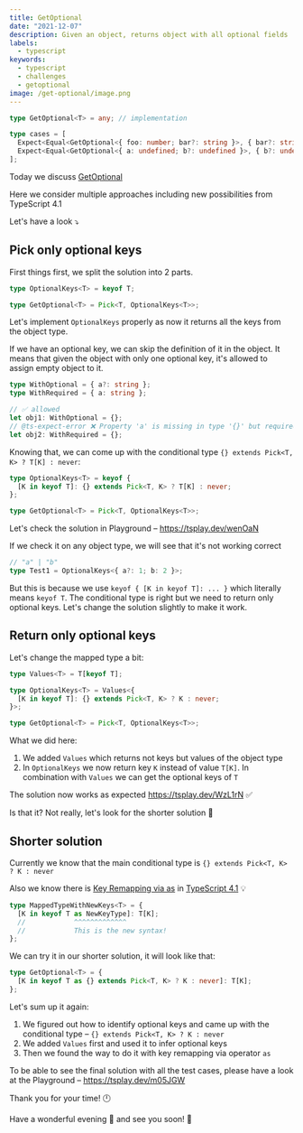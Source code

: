 ```yaml
---
title: GetOptional
date: "2021-12-07"
description: Given an object, returns object with all optional fields
labels:
  - typescript
keywords:
  - typescript
  - challenges
  - getoptional
image: /get-optional/image.png
---
```


```typescript title=Example of GetOptional use
type GetOptional<T> = any; // implementation

type cases = [
  Expect<Equal<GetOptional<{ foo: number; bar?: string }>, { bar?: string }>>,
  Expect<Equal<GetOptional<{ a: undefined; b?: undefined }>, { b?: undefined }>>
];
```

Today we discuss [GetOptional](https://github.com/type-challenges/type-challenges/blob/master/questions/59-hard-get-optional/README.md)

Here we consider multiple approaches including new possibilities from TypeScript 4.1

Let's have a look ⤵️

## Pick only optional keys

First things first, we split the solution into 2 parts.

```typescript title=Use OptionalKeys to get optional keys
type OptionalKeys<T> = keyof T;

type GetOptional<T> = Pick<T, OptionalKeys<T>>;
```

Let's implement `OptionalKeys` properly as now it returns all the keys from the object type.

If we have an optional key, we can skip the definition of it in the object. It means that given the object with only one optional key, it's allowed to assign empty object to it.

```typescript title=Meaning of optional key
type WithOptional = { a?: string };
type WithRequired = { a: string };

// ✅ allowed
let obj1: WithOptional = {};
// @ts-expect-error ❌ Property 'a' is missing in type '{}' but required in type 'WithRequired'
let obj2: WithRequired = {};
```

Knowing that, we can come up with the conditional type `{} extends Pick<T, K> ? T[K] : never`:

```typescript title=Adding mapped type and conditional type
type OptionalKeys<T> = keyof {
  [K in keyof T]: {} extends Pick<T, K> ? T[K] : never;
};

type GetOptional<T> = Pick<T, OptionalKeys<T>>;
```

Let's check the solution in Playground – https://tsplay.dev/wenOaN

If we check it on any object type, we will see that it's not working correct

```typescript title=Checking current solution
// "a" | "b"
type Test1 = OptionalKeys<{ a?: 1; b: 2 }>;
```

But this is because we use `keyof { [K in keyof T]: ... }` which literally means `keyof T`. The conditional type is right but we need to return only optional keys. Let's change the solution slightly to make it work.

## Return only optional keys

Let's change the mapped type a bit:

```typescript title=Return only optional keys
type Values<T> = T[keyof T];

type OptionalKeys<T> = Values<{
  [K in keyof T]: {} extends Pick<T, K> ? K : never;
}>;

type GetOptional<T> = Pick<T, OptionalKeys<T>>;
```

What we did here:

1. We added `Values` which returns not keys but values of the object type
2. In `OptionalKeys` we now return key `K` instead of value `T[K]`. In combination with `Values` we can get the optional keys of `T`

The solution now works as expected https://tsplay.dev/WzL1rN ✅

Is that it? Not really, let's look for the shorter solution 👀

## Shorter solution

Currently we know that the main conditional type is `{} extends Pick<T, K> ? K : never`

Also we know there is [Key Remapping via as](https://www.typescriptlang.org/docs/handbook/2/mapped-types.html#key-remapping-via-as) in [TypeScript 4.1](https://www.typescriptlang.org/docs/handbook/release-notes/typescript-4-1.html) 💡

```typescript title=Example of key remapping
type MappedTypeWithNewKeys<T> = {
  [K in keyof T as NewKeyType]: T[K];
  //            ^^^^^^^^^^^^^
  //            This is the new syntax!
};
```

We can try it in our shorter solution, it will look like that:

```typescript title=Short solution
type GetOptional<T> = {
  [K in keyof T as {} extends Pick<T, K> ? K : never]: T[K];
};
```

Let's sum up it again:

1. We figured out how to identify optional keys and came up with the conditional type – `{} extends Pick<T, K> ? K : never`
2. We added `Values` first and used it to infer optional keys
3. Then we found the way to do it with key remapping via operator `as`

To be able to see the final solution with all the test cases, please have a look at the Playground – https://tsplay.dev/m05JGW

Thank you for your time! 🕛

Have a wonderful evening 🌆 and see you soon! 👋
